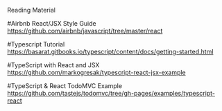 Reading Material

#Airbnb React/JSX Style Guide
https://github.com/airbnb/javascript/tree/master/react

#Typescript Tutorial
https://basarat.gitbooks.io/typescript/content/docs/getting-started.html

#TypeScript with React and JSX
https://github.com/markogresak/typescript-react-jsx-example

#TypeScript & React TodoMVC Example
https://github.com/tastejs/todomvc/tree/gh-pages/examples/typescript-react